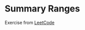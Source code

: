 # Summary Ranges
Exercise from [LeetCode](https://leetcode.com/problems/summary-ranges/description/)